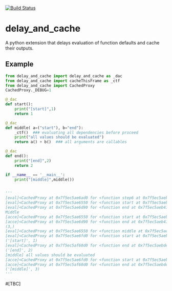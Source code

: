 [![Build Status](https://travis-ci.com/shouldsee/delay_and_cache.svg?branch=master)](https://travis-ci.com/shouldsee/delay_and_cache)

# delay_and_cache

A python extension that delays evaluation of function defaults and cache their outputs.

## Example 

```python
from delay_and_cache import delay_and_cache as _dac
from delay_and_cache import cacheThisFrame as _ctf
from delay_and_cache import CachedProxy
CachedProxy._DEBUG=1

@_dac
def start():
    print("[start]",1)
    return 1

@_dac
def middle( a=("start"), b="end"):
    _ctf()  ### evaluating all dependencies before proceed
    print("all values should be evaluated")
    return a() + b()  ### all arguments are callables

@_dac
def end():
    print("[end]",2)
    return 2

if __name__ == '__main__':
    print("[middle]",middle())


'''
[eval]<CachedProxy at 0x7f5ec5ae6ad0 for <function step6 at 0x7f5ec5aebb90>>
[eval]<CachedProxy at 0x7f5ec5ae6550 for <function start at 0x7f5ec5aeb1b8>>
[eval]<CachedProxy at 0x7f5ec5ae6d90 for <function end at 0x7f5ec5aeb410>>
Middle
[acce]<CachedProxy at 0x7f5ec5ae6550 for <function start at 0x7f5ec5aeb1b8>>
[acce]<CachedProxy at 0x7f5ec5ae6d90 for <function end at 0x7f5ec5aeb410>>
(3,)
[eval]<CachedProxy at 0x7f5ec5ae6550 for <function middle at 0x7f5ec5aebd70>>
[eval]<CachedProxy at 0x7f5ec5ae6fd0 for <function start at 0x7f5ec5aebc80>>
('[start]', 1)
[eval]<CachedProxy at 0x7f5ec5af60d0 for <function end at 0x7f5ec5aebde8>>
('[end]', 2)
[middle] all values should be evaluated
[acce]<CachedProxy at 0x7f5ec5ae6fd0 for <function start at 0x7f5ec5aebc80>>
[acce]<CachedProxy at 0x7f5ec5af60d0 for <function end at 0x7f5ec5aebde8>>
('[middle]', 3)
'''
```

#[TBC]

